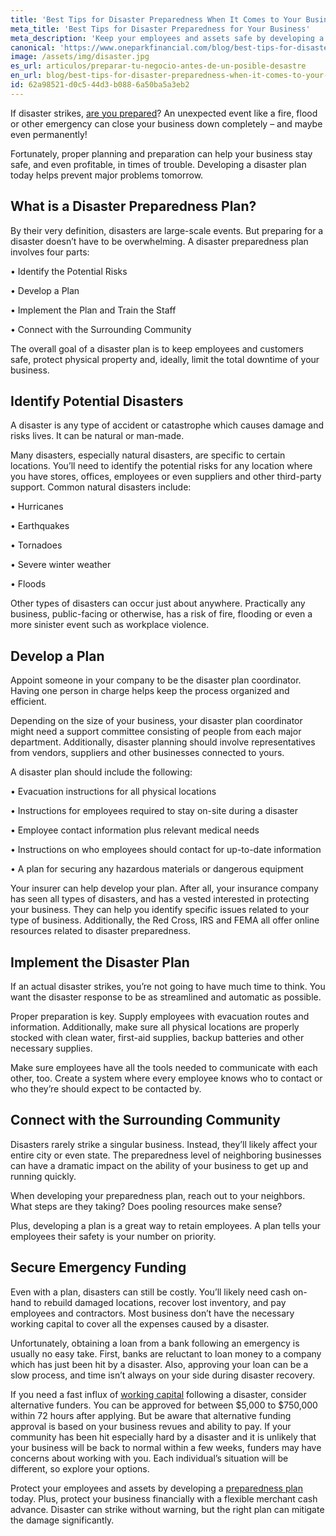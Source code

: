 ```yaml
---
title: 'Best Tips for Disaster Preparedness When It Comes to Your Business'
meta_title: 'Best Tips for Disaster Preparedness for Your Business'
meta_description: 'Keep your employees and assets safe by developing a disaster preparedness plan for your business which includes working capital from a merchant cash advance.'
canonical: 'https://www.oneparkfinancial.com/blog/best-tips-for-disaster-preparedness-when-it-comes-to-your-business'
image: /assets/img/disaster.jpg
es_url: articulos/preparar-tu-negocio-antes-de-un-posible-desastre
en_url: blog/best-tips-for-disaster-preparedness-when-it-comes-to-your-business
id: 62a98521-d0c5-44d3-b088-6a50ba5a3eb2
---
```

If disaster strikes, [are you prepared](https://www.oneparkfinancial.com/blog/how-to-secure-funds-to-help-cover-business-emergencies)? An unexpected event like a fire, flood or other emergency can close your business down completely – and maybe even permanently! 

Fortunately, proper planning and preparation can help your business stay safe, and even profitable, in times of trouble. Developing a disaster plan today helps prevent major problems tomorrow.   

## What is a Disaster Preparedness Plan?

By their very definition, disasters are large-scale events. But preparing for a disaster doesn’t have to be overwhelming. A disaster preparedness plan involves four parts:

•	Identify the Potential Risks

•	Develop a Plan

•	Implement the Plan and Train the Staff

•	Connect with the Surrounding Community

The overall goal of a disaster plan is to keep employees and customers safe, protect physical property and, ideally, limit the total downtime of your business.  

## Identify Potential Disasters

A disaster is any type of accident or catastrophe which causes damage and risks lives. It can be natural or man-made. 

Many disasters, especially natural disasters, are specific to certain locations. You’ll need to identify the potential risks for any location where you have stores, offices, employees or even suppliers and other third-party support. Common natural disasters include:

•	Hurricanes

•	Earthquakes

•	Tornadoes

•	Severe winter weather

•	Floods

Other types of disasters can occur just about anywhere. Practically any business, public-facing or otherwise, has a risk of fire, flooding or even a more sinister event such as workplace violence. 

## Develop a Plan

Appoint someone in your company to be the disaster plan coordinator. Having one person in charge helps keep the process organized and efficient.

Depending on the size of your business, your disaster plan coordinator might need a support committee consisting of people from each major department. Additionally, disaster planning should involve representatives from vendors, suppliers and other businesses connected to yours. 

A disaster plan should include the following:

•	Evacuation instructions for all physical locations

•	Instructions for employees required to stay on-site during a disaster

•	Employee contact information plus relevant medical needs

•	Instructions on who employees should contact for up-to-date information 

•	A plan for securing any hazardous materials or dangerous equipment

Your insurer can help develop your plan. After all, your insurance company has seen all types of disasters, and has a vested interested in protecting your business. They can help you identify specific issues related to your type of business. Additionally, the Red Cross, IRS and FEMA all offer online resources related to disaster preparedness. 

## Implement the Disaster Plan

If an actual disaster strikes, you’re not going to have much time to think. You want the disaster response to be as streamlined and automatic as possible.

Proper preparation is key. Supply employees with evacuation routes and information. Additionally, make sure all physical locations are properly stocked with clean water, first-aid supplies, backup batteries and other necessary supplies.

Make sure employees have all the tools needed to communicate with each other, too. Create a system where every employee knows who to contact or who they’re should expect to be contacted by.   

## Connect with the Surrounding Community

Disasters rarely strike a singular business. Instead, they’ll likely affect your entire city or even state. The preparedness level of neighboring businesses can have a dramatic impact on the ability of your business to get up and running quickly.

When developing your preparedness plan, reach out to your neighbors. What steps are they taking? Does pooling resources make sense? 

Plus, developing a plan is a great way to retain employees. A plan tells your employees their safety is your number on priority. 

## Secure Emergency Funding

Even with a plan, disasters can still be costly. You’ll likely need cash on-hand to rebuild damaged locations, recover lost inventory, and pay employees and contractors. Most business don’t have the necessary working capital to cover all the expenses caused by a disaster. 

Unfortunately, obtaining a loan from a bank following an emergency is usually no easy take. First, banks are reluctant to loan money to a company which has just been hit by a disaster. Also, approving your loan can be a slow process, and time isn’t always on your side during disaster recovery.

If you need a fast influx of [working capital](https://www.oneparkfinancial.com/) following a disaster, consider alternative funders. You can be approved for between $5,000 to $750,000 within 72 hours after applying. But be aware that alternative funding approval is based on your business revues and ability to pay. If your community has been hit especially hard by a disaster and it is unlikely that your business will be back to normal within a few weeks, funders may have concerns about working with you. Each individual’s situation will be different, so explore your options. 

Protect your employees and assets by developing a [preparedness plan](https://www.oneparkfinancial.com/pre-qualification) today. Plus, protect your business financially with a flexible merchant cash advance. Disaster can strike without warning, but the right plan can mitigate the damage significantly.
